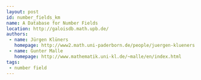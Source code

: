```yaml
---
layout: post
id: number_fields_km
name: A Database for Number Fields
location: http://galoisdb.math.upb.de/
authors:
 - name: Jürgen Klüners
   homepage: http://www2.math.uni-paderborn.de/people/juergen-klueners.html
 - name: Gunter Malle
   homepage: http://www.mathematik.uni-kl.de/~malle/en/index.html
tags:
 - number field
---
```


